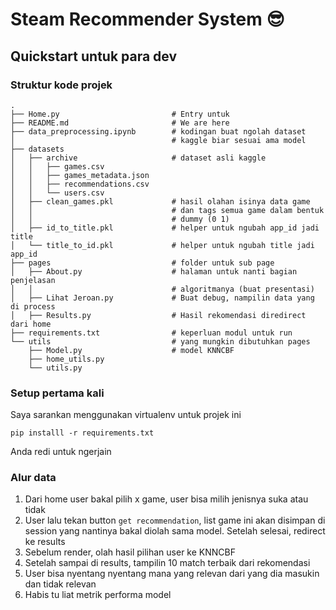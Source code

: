 # Steam Recommender System 😎

## Quickstart untuk para dev
### Struktur kode projek

```
.
├── Home.py                         # Entry untuk
├── README.md                       # We are here
├── data_preprocessing.ipynb        # kodingan buat ngolah dataset 
│                                   # kaggle biar sesuai ama model
├── datasets
│   ├── archive                     # dataset asli kaggle
│   │   ├── games.csv
│   │   ├── games_metadata.json
│   │   ├── recommendations.csv
│   │   └── users.csv
│   ├── clean_games.pkl             # hasil olahan isinya data game
│   │                               # dan tags semua game dalam bentuk
│   │                               # dummy (0 1)
│   ├── id_to_title.pkl             # helper untuk ngubah app_id jadi title
│   └── title_to_id.pkl             # helper untuk ngubah title jadi app_id
├── pages                           # folder untuk sub page
│   ├── About.py                    # halaman untuk nanti bagian penjelasan
│   │                               # algoritmanya (buat presentasi)
│   ├── Lihat Jeroan.py             # Buat debug, nampilin data yang di process
│   ├── Results.py                  # Hasil rekomendasi diredirect dari home
├── requirements.txt                # keperluan modul untuk run
└── utils                           # yang mungkin dibutuhkan pages
    ├── Model.py                    # model KNNCBF
    ├── home_utils.py
    └── utils.py
```

### Setup pertama kali
Saya sarankan menggunakan virtualenv untuk projek ini

```
pip installl -r requirements.txt
```

Anda redi untuk ngerjain


### Alur data
1. Dari home user bakal pilih x game, user bisa milih jenisnya suka atau tidak
2. User lalu tekan button `get recommendation`, list game ini akan
disimpan di session yang nantinya bakal diolah sama model. Setelah selesai, redirect ke results
3. Sebelum render, olah hasil pilihan user ke KNNCBF
4. Setelah sampai di results, tampilin 10 match terbaik dari rekomendasi
5. User bisa nyentang nyentang mana yang relevan dari yang dia masukin dan tidak relevan
5. Habis tu liat metrik performa model